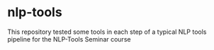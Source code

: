 nlp-tools
=========

This repository tested some tools in each step of a typical NLP tools pipeline for the NLP-Tools Seminar course
